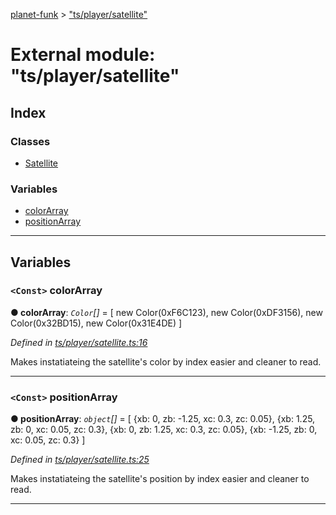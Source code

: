 [planet-funk](../README.md) > ["ts/player/satellite"](../modules/_ts_player_satellite_.md)

# External module: "ts/player/satellite"

## Index

### Classes

* [Satellite](../classes/_ts_player_satellite_.satellite.md)

### Variables

* [colorArray](_ts_player_satellite_.md#colorarray)
* [positionArray](_ts_player_satellite_.md#positionarray)

---

## Variables

<a id="colorarray"></a>

### `<Const>` colorArray

**● colorArray**: *`Color`[]* =  [
    new Color(0xF6C123),
    new Color(0xDF3156),
    new Color(0x32BD15),
    new Color(0x31E4DE)
]

*Defined in [ts/player/satellite.ts:16](https://github.com/WilliamRADFunk/planet-funk/blob/d9a55b9/src/ts/player/satellite.ts#L16)*

Makes instatiateing the satellite's color by index easier and cleaner to read.

___
<a id="positionarray"></a>

### `<Const>` positionArray

**● positionArray**: *`object`[]* =  [
    {xb: 0, zb: -1.25, xc: 0.3, zc: 0.05},
    {xb: 1.25, zb: 0, xc: 0.05, zc: 0.3},
    {xb: 0, zb: 1.25, xc: 0.3, zc: 0.05},
    {xb: -1.25, zb: 0, xc: 0.05, zc: 0.3}
]

*Defined in [ts/player/satellite.ts:25](https://github.com/WilliamRADFunk/planet-funk/blob/d9a55b9/src/ts/player/satellite.ts#L25)*

Makes instatiateing the satellite's position by index easier and cleaner to read.

___

